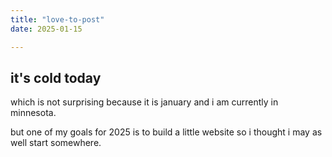```yaml
---
title: "love-to-post"
date: 2025-01-15

---
```


## it's cold today

which is not surprising because it is january and i am currently in minnesota.  

but one of my goals for 2025 is to build a little website so i thought i may as well start somewhere. 
